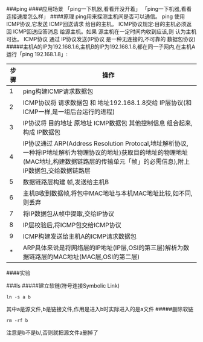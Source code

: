 ###ping
####应用场景
「ping一下机器,看看开没开着」
「ping一下机器,看看连接速度怎么样」
####原理
ping用来探测主机间是否可以通信。
ping 使用 ICMP协议,它发送 ICMP回送请求 给目的主机。
ICMP协议规定:目的主机必须返回 ICMP回送应答消息 给源主机。如果 源主机在一定时间内收到应该,则 认为主机可达。
ICMP协议 通过 IP协议发送(IP协议 是一种无连接的,不可靠的 数据包协议)
#####主机A的IP为192.168.1.6,主机B的IP为192.168.1.8,都在同一子网内,在主机A运行「ping 192.168.1.8」:

步骤|操作
----|---------------------------------------------------------
1   |ping构建ICMP请求数据包
2   |ICMP协议将 请求数据包 和 地址192.168.1.8交给 IP层协议(和ICMP一样,是一组后台运行的进程)
3   |IP协议将 目的地址 原地址 ICMP数据包 其他控制信息 组合起来,构成 IP数据包
4   |IP协议通过 ARP(Address Resolution Protocal,地址解析协议,一种将IP地址解析为物理协议的地址)获取目的地址的物理地址(MAC地址,构建数据链路层的传输单元「帧」的必需信息),附上IP数据包,交给数据链路层
5   |数据链路层构建 帧,发送给主机B
6   |主机B收到数据帧,将包中MAC地址与本机MAC地址比较,如不同,则丢弃
7   |将IP数据包从帧中提取,交给IP协议
8   |IP层校验后,将ICMP包交给ICMP协议
9   |ICMP构建发送给主机A的ICMP请求数据包
*   |ARP具体来说是将网络层的IP地址(IP层,OSI的第三层)解析为数据链路层的MAC地址(MAC层,OSI的第二层)

####实验

###ls
#####建立软链(符号连接Symbolic Link)
```shell
ln -s a b
```
其中a是源文件,b是链接文件,作用是进入b时实际进入的是a文件
#####删除软链
```shell
rm -rf b
```
注意是b不是b/,否则就把源文件a删掉了
